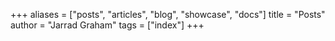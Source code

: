 +++
aliases = ["posts", "articles", "blog", "showcase", "docs"]
title = "Posts"
author = "Jarrad Graham"
tags = ["index"]
+++
